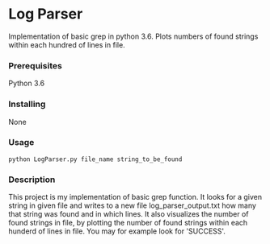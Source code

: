 # Log Parser

Implementation of basic grep in python 3.6. Plots numbers of found strings within each hundred of lines in file.

### Prerequisites

Python 3.6

### Installing

None

### Usage

```
python LogParser.py file_name string_to_be_found 
```

### Description

This project is my implementation of basic grep function. It looks for a given string in given file and writes to a new file
log_parser_output.txt how many that string was found and in which lines. It also visualizes the number of found strings in file, by plotting the number of found strings within each hunderd of lines in file. You may for example look for 'SUCCESS'.
